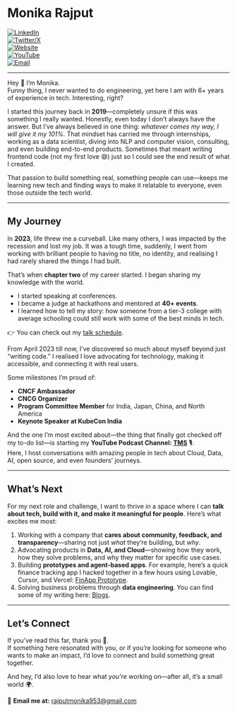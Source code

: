 # Monika Rajput

[![LinkedIn](https://img.shields.io/badge/LinkedIn-Connect-blue)](https://www.linkedin.com/in/mounicarajput/)  
[![Twitter/X](https://img.shields.io/badge/Twitter-@mounicarajput-black)](https://x.com/mounicarajput)  
[![Website](https://img.shields.io/badge/Website-Bento.me-pink)](https://bento.me/mounicarajput)  
[![YouTube](https://img.shields.io/badge/YouTube-TMS-red)](https://www.youtube.com/@mounicarajput)  
[![Email](https://img.shields.io/badge/Email-rajputmonika953%40gmail.com-orange)](mailto:rajputmonika953@gmail.com)  

---


Hey 👋 I’m Monika.  
Funny thing, I never wanted to do engineering, yet here I am with 6+ years of experience in tech. Interesting, right?

I started this journey back in **2019**—completely unsure if this was something I really wanted. Honestly, even today I don’t always have the answer. But I’ve always believed in one thing: *whatever comes my way, I will give it my 101%.* That mindset has carried me through internships, working as a data scientist, diving into NLP and computer vision, consulting, and even building end-to-end products. Sometimes that meant writing frontend code (not my first love 😅) just so I could see the end result of what I created.  

That passion to build something real, something people can use—keeps me learning new tech and finding ways to make it relatable to everyone, even those outside the tech world.  

---

## My Journey

In **2023**, life threw me a curveball. Like many others, I was impacted by the recession and lost my job. It was a tough time, suddenly, I went from working with brilliant people to having no title, no identity, and realising I had rarely shared the things I had built.  

That’s when **chapter two** of my career started. I began sharing my knowledge with the world.  
- I started speaking at conferences.  
- I became a judge at hackathons and mentored at **40+ events**.  
- I learned how to tell my story: how someone from a tier-3 college with average schooling could still work with some of the best minds in tech.  

👉 You can check out my [talk schedule](https://sessionize.com/mounicarajput/).  

From April 2023 till now, I’ve discovered so much about myself beyond just “writing code.” I realised I love advocating for technology, making it accessible, and connecting it with real users.  

Some milestones I’m proud of:  
- **CNCF Ambassador**  
- **CNCG Organizer**  
- **Program Committee Member** for India, Japan, China, and North America  
- **Keynote Speaker at KubeCon India**  

And the one I’m most excited about—the thing that finally got checked off my to-do list—is starting my **YouTube Podcast Channel: [TMS](https://www.youtube.com/@mounicarajput)** 🎙️.  
Here, I host conversations with amazing people in tech about Cloud, Data, AI, open source, and even founders’ journeys.

---

## What’s Next

For my next role and challenge, I want to thrive in a space where I can **talk about tech, build with it, and make it meaningful for people**. Here’s what excites me most:  

1. Working with a company that **cares about community, feedback, and transparency**—sharing not just *what* they’re building, but *why*.  
2. Advocating products in **Data, AI, and Cloud**—showing how they work, how they solve problems, and why they matter for specific use cases.  
3. Building **prototypes and agent-based apps**. For example, here’s a quick finance tracking app I hacked together in a few hours using Lovable, Cursor, and Vercel: [FinApp Prototype](https://pennywise-pal-51-29miz3i9j-mounicarajputs-projects.vercel.app/).  
4. Solving business problems through **data engineering**. You can find some of my writing here: [Blogs](https://medium.com/@Monikarajput).  

---

## Let’s Connect  

If you’ve read this far, thank you 🙏.  
If something here resonated with you, or if you’re looking for someone who wants to make an impact, I’d love to connect and build something great together.  

And hey, I’d also love to hear what *you’re* working on—after all, it’s a small world 🌍.  

📩 **Email me at:** rajputmonika953@gmail.com  
